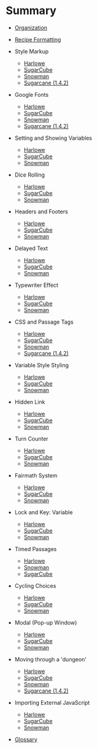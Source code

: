 # Summary

* [Organization](organization.md)

* [Recipe Formatting](formatting.md)

* Style Markup
	* [Harlowe](markup/harlowe/harlowe_markup.md)
	* [SugarCube](markup/sugarcube/sugarcube_markup.md)
	* [Snowman](markup/snowman/snowman_markup.md)
	* [Sugarcane (1.4.2)](markup/sugarcane/sugarcane_markup.md)

* Google Fonts
	* [Harlowe](googlefonts/harlowe/harlowe_googlefonts.md)
	* [SugarCube](googlefonts/sugarcube/sugarcube_googlefonts.md)
	* [Snowman](googlefonts/snowman/snowman_googlefonts.md)
	* [Sugarcane (1.4.2)](googlefonts/sugarcane/sugarcane_googlefonts.md)

* Setting and Showing Variables
	* [Harlowe](settingandshowing/harlowe/harlowe_settingandshowing.md)
	* [SugarCube](settingandshowing/sugarcube/sugarcube_settingandshowing.md)
	* [Snowman](settingandshowing/snowman/snowman_settingandshowing.md)

* Dice Rolling
	* [Harlowe](dicerolling/harlowe/harlowe_dicerolling.md)
	* [SugarCube](dicerolling/sugarcube/sugarcube_dicerolling.md)
	* [Snowman](dicerolling/snowman/snowman_dicerolling.md)

* Headers and Footers
	* [Harlowe](headersandfooters/harlowe/harlowe_headersandfooters.md)
	* [SugarCube](headersandfooters/sugarcube/sugarcube_headersandfooters.md)
	* [Snowman](headersandfooters/snowman/snowman_headersandfooters.md)

* Delayed Text
	* [Harlowe](delayedtext/harlowe/harlowe_delayedtext.md)
	* [SugarCube](delayedtext/sugarcube/sugarcube_delayedtext.md)
	* [Snowman](delayedtext/snowman/snowman_delayedtext.md)

* Typewriter Effect
	* [Harlowe](typewriter/harlowe/harlowe_typewriter.md)
	* [SugarCube](typewriter/sugarcube/sugarcube_typewriter.md)
	* [Snowman](typewriter/snowman/snowman_typewriter.md)

* CSS and Passage Tags
	* [Harlowe](passagetags/harlowe/harlowe_passagetags.md)
	* [SugarCube](passagetags/sugarcube/sugarcube_passagetags.md)
	* [Snowman](passagetags/snowman/snowman_passagetags.md)
	* [Sugarcane (1.4.2)](passagetags/sugarcane/sugarcane_passagetags.md)

* Variable Style Styling
	* [Harlowe](storystyling/harlowe/harlowe_storystyling.md)
	* [SugarCube](storystyling/sugarcube/sugarcube_storystyling.md)
	* [Snowman](storystyling/snowman/snowman_storystyling.md)

* Hidden Link
	* [Harlowe](hiddenlink/harlowe/harlowe_hiddenlink.md)
	* [SugarCube](hiddenlink/sugarcube/sugarcube_hiddenlink.md)
	* [Snowman](hiddenlink/snowman/snowman_hiddenlink.md)

* Turn Counter
	* [Harlowe](turncounter/harlowe/harlowe_turncounter.md)
	* [SugarCube](turncounter/sugarcube/sugarcube_turncounter.md)
	* [Snowman](turncounter/snowman/snowman_turncounter.md)

* Fairmath System
	* [Harlowe](fairmath/harlowe/harlowe_fairmath.md)
	* [SugarCube](fairmath/sugarcube/sugarcube_fairmath.md)
	* [Snowman](fairmath/snowman/snowman_fairmath.md)

* Lock and Key: Variable
	* [Harlowe](lockandkey_variable/harlowe/harlowe_lockandkey_variable.md)
	* [SugarCube](lockandkey_variable/sugarcube/sugarcube_lockandkey_variable.md)
	* [Snowman](lockandkey_variable/snowman/snowman_lockandkey_variable.md)

* Timed Passages
	* [Harlowe](timedpassages/harlowe/harlowe_timedpassages.md)
	* [Snowman](timedpassages/snowman/snowman_timedpassages.md)
	* [SugarCube](timedpassages/sugarcube/sugarcube_timedpassages.md)

* Cycling Choices
	* [Harlowe](cycling/harlowe/harlowe_cycling.md)
	* [SugarCube](cycling/sugarcube/sugarcube_cycling.md)
	* [Snowman](cycling/snowman/snowman_cycling.md)

* Modal (Pop-up Window)
	* [Harlowe](modal/harlowe/harlowe_modal.md)
	* [SugarCube](modal/sugarcube/sugarcube_modal.md)
	* [Snowman](modal/snowman/snowman_modal.md)

* Moving through a 'dungeon'
	* [Harlowe](dungeonmoving/harlowe/harlowe_dungeonmoving.md)
	* [SugarCube](dungeonmoving/sugarcube/sugarcube_dungeonmoving.md)
	* [Snowman](dungeonmoving/snowman/snowman_dungeonmoving.md)
	* [Sugarcane (1.4.2)](dungeonmoving/sugarcane/sugarcane_dungeonmoving.md)

* Importing External JavaScript
	* [Harlowe](importexternaljs/harlowe/harlowe_importexternaljs.md)
	* [SugarCube](importexternaljs/sugarcube/sugarcube_importexternaljs.md)
	* [Snowman](importexternaljs/snowman/snowman_importexternaljs.md)

* [Glossary](glossary.md)

